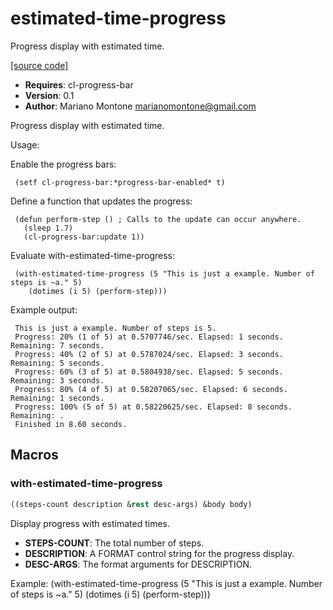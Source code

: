 # estimated-time-progress

Progress display with estimated time.

[[source code]](../estimated-time-progress.lisp)

- **Requires**: cl-progress-bar
- **Version**: 0.1
- **Author**: Mariano Montone <marianomontone@gmail.com>


 Progress display with estimated time.

 Usage:

 Enable the progress bars:

     (setf cl-progress-bar:*progress-bar-enabled* t)

 Define a function that updates the progress:

     (defun perform-step () ; Calls to the update can occur anywhere.
       (sleep 1.7)
       (cl-progress-bar:update 1))

 Evaluate with-estimated-time-progress:
 
     (with-estimated-time-progress (5 "This is just a example. Number of steps is ~a." 5)
        (dotimes (i 5) (perform-step)))

 Example output:

     This is just a example. Number of steps is 5.
     Progress: 20% (1 of 5) at 0.5707746/sec. Elapsed: 1 seconds. Remaining: 7 seconds.
     Progress: 40% (2 of 5) at 0.5787024/sec. Elapsed: 3 seconds. Remaining: 5 seconds.
     Progress: 60% (3 of 5) at 0.5804938/sec. Elapsed: 5 seconds. Remaining: 3 seconds.
     Progress: 80% (4 of 5) at 0.58207065/sec. Elapsed: 6 seconds. Remaining: 1 seconds.
     Progress: 100% (5 of 5) at 0.58220625/sec. Elapsed: 8 seconds. Remaining: .
     Finished in 8.60 seconds.



## Macros
### with-estimated-time-progress

```lisp
((steps-count description &rest desc-args) &body body)
```

Display progress with estimated times.

- **STEPS-COUNT**: The total number of steps.
- **DESCRIPTION**: A FORMAT control string for the progress display.
- **DESC-ARGS**: The format arguments for DESCRIPTION.


Example:
(with-estimated-time-progress (5 "This is just a example. Number of steps is ~a." 5)
  (dotimes (i 5) (perform-step)))

